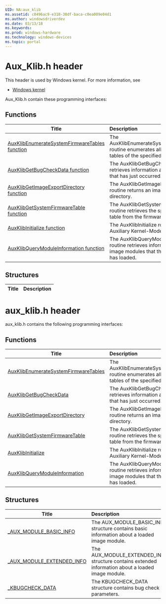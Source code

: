 ```yaml
---
UID: NA:aux_klib
ms.assetid: c8496ac9-e318-30df-baca-c0ea009e04d1
ms.author: windowsdriverdev
ms.date: 03/13/18
ms.keywords: 
ms.prod: windows-hardware
ms.technology: windows-devices
ms.topic: portal
---
```


# Aux_Klib.h header



This header is used by Windows kernel. For more information, see
- [Windows kernel](../_kernel/index.md)

Aux_Klib.h contain these programming interfaces:


## Functions

| Title   | Description   |
| ---- |:---- |
| [AuxKlibEnumerateSystemFirmwareTables function](nf-aux_klib-auxklibenumeratesystemfirmwaretables.md) | The AuxKlibEnumerateSystemFirmwareTables routine enumerates all system firmware tables of the specified type. |
| [AuxKlibGetBugCheckData function](nf-aux_klib-auxklibgetbugcheckdata.md) | The AuxKlibGetBugCheckData routine retrieves information about a bug check that has just occurred. |
| [AuxKlibGetImageExportDirectory function](nf-aux_klib-auxklibgetimageexportdirectory.md) | The AuxKlibGetImageExportDirectory routine returns an image module's export directory. |
| [AuxKlibGetSystemFirmwareTable function](nf-aux_klib-auxklibgetsystemfirmwaretable.md) | The AuxKlibGetSystemFirmwareTable routine retrieves the specified firmware table from the firmware table provider. |
| [AuxKlibInitialize function](nf-aux_klib-auxklibinitialize.md) | The AuxKlibInitialize routine initializes the Auxiliary Kernel-Mode Library. |
| [AuxKlibQueryModuleInformation function](nf-aux_klib-auxklibquerymoduleinformation.md) | The AuxKlibQueryModuleInformation routine retrieves information about the image modules that the operating system has loaded. |

## Structures

| Title   | Description   |
| ---- |:----

# aux_klib.h header



aux_klib.h contains the following programming interfaces:





## Functions
| Title | Description |
| ---- |:---- |
| [AuxKlibEnumerateSystemFirmwareTables](nf-aux_klib-auxklibenumeratesystemfirmwaretables.md) | The AuxKlibEnumerateSystemFirmwareTables routine enumerates all system firmware tables of the specified type. |
| [AuxKlibGetBugCheckData](nf-aux_klib-auxklibgetbugcheckdata.md) | The AuxKlibGetBugCheckData routine retrieves information about a bug check that has just occurred. |
| [AuxKlibGetImageExportDirectory](nf-aux_klib-auxklibgetimageexportdirectory.md) | The AuxKlibGetImageExportDirectory routine returns an image module's export directory. |
| [AuxKlibGetSystemFirmwareTable](nf-aux_klib-auxklibgetsystemfirmwaretable.md) | The AuxKlibGetSystemFirmwareTable routine retrieves the specified firmware table from the firmware table provider. |
| [AuxKlibInitialize](nf-aux_klib-auxklibinitialize.md) | The AuxKlibInitialize routine initializes the Auxiliary Kernel-Mode Library. |
| [AuxKlibQueryModuleInformation](nf-aux_klib-auxklibquerymoduleinformation.md) | The AuxKlibQueryModuleInformation routine retrieves information about the image modules that the operating system has loaded. |



## Structures
| Title | Description |
| ---- |:---- |
| [_AUX_MODULE_BASIC_INFO](ns-aux_klib-_aux_module_basic_info.md) | The AUX_MODULE_BASIC_INFO structure contains basic information about a loaded image module. |
| [_AUX_MODULE_EXTENDED_INFO](ns-aux_klib-_aux_module_extended_info.md) | The AUX_MODULE_EXTENDED_INFO structure contains extended information about a loaded image module. |
| [_KBUGCHECK_DATA](ns-aux_klib-_kbugcheck_data.md) | The KBUGCHECK_DATA structure contains bug check parameters. |